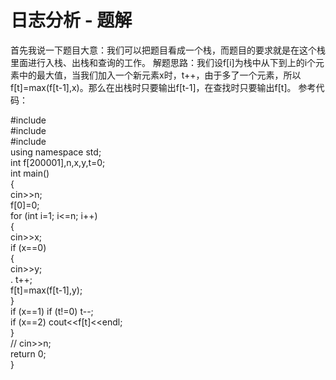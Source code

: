 # 日志分析 - 题解

首先我说一下题目大意：我们可以把题目看成一个栈，而题目的要求就是在这个栈里面进行入栈、出栈和查询的工作。
解题思路：我们设f[i]为栈中从下到上的i个元素中的最大值，当我们加入一个新元素x时，t++，由于多了一个元素，所以f[t]=max(f[t-1],x)。那么在出栈时只要输出f[t-1]，在查找时只要输出f[t]。
参考代码：

#include<iostream>   
#include<cstdio>   
#include<cmath>   
using namespace std;   
int f[200001],n,x,y,t=0;   
int main()   
{   
    cin>>n;   
    f[0]=0;   
    for (int i=1; i<=n; i++)   
    {   
        cin>>x;   
        if (x==0)    
        {   
                  cin>>y;   
.                  t++;   
                  f[t]=max(f[t-1],y);   
        }   
        if (x==1) if (t!=0) t--;   
        if (x==2) cout<<f[t]<<endl;   
    }   
  //  cin>>n;   
    return 0;   
}  


 